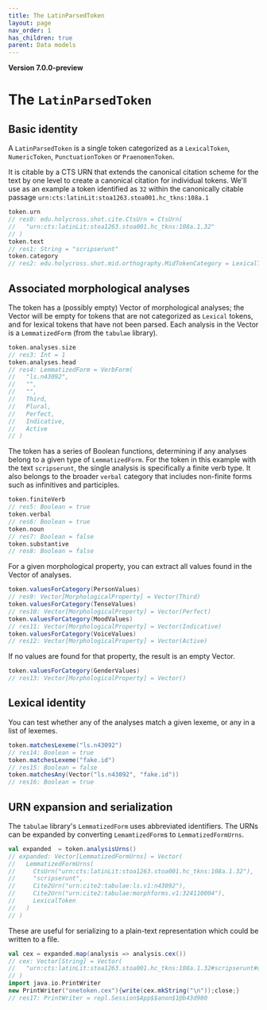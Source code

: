```yaml
---
title: The LatinParsedToken
layout: page
nav_order: 1
has_children: true
parent: Data models
---
```





**Version 7.0.0-preview**


# The `LatinParsedToken`


## Basic identity

A `LatinParsedToken` is a single token categorized as a `LexicalToken`, `NumericToken`, `PunctuationToken` or `PraenomenToken`.

It is citable by a CTS URN that extends the canonical citation scheme for the text by one level to create a canonical citation for individual tokens. We'll use as an example a token identified as `32` within the canonically citable passage  `urn:cts:latinLit:stoa1263.stoa001.hc_tkns:108a.1`

```scala
token.urn
// res0: edu.holycross.shot.cite.CtsUrn = CtsUrn(
//   "urn:cts:latinLit:stoa1263.stoa001.hc_tkns:108a.1.32"
// )
token.text
// res1: String = "scripserunt"
token.category
// res2: edu.holycross.shot.mid.orthography.MidTokenCategory = LexicalToken
```



## Associated morphological analyses

The token has a (possibly empty) Vector of morphological analyses; the Vector will be empty for tokens that are not categorized as `Lexical`  tokens, and for lexical tokens that have not been parsed.  Each analysis in the Vector is a `LemmatizedForm` (from the `tabulae` library).


```scala
token.analyses.size
// res3: Int = 1
token.analyses.head
// res4: LemmatizedForm = VerbForm(
//   "ls.n43092",
//   "",
//   "",
//   Third,
//   Plural,
//   Perfect,
//   Indicative,
//   Active
// )
```

The token has a series of Boolean functions, determining if any analyses belong to a given type of `LemmatizedForm`.  For the token in this example with the text `scripserunt`, the single analysis is specifically a finite verb type.  It also belongs to the broader `verbal` category that includes non-finite forms such as infinitives and participles.

```scala
token.finiteVerb
// res5: Boolean = true
token.verbal
// res6: Boolean = true
token.noun
// res7: Boolean = false
token.substantive
// res8: Boolean = false
```


For a given morphological property, you can extract all values found in the Vector of analyses.

```scala
token.valuesForCategory(PersonValues)
// res9: Vector[MorphologicalProperty] = Vector(Third)
token.valuesForCategory(TenseValues)
// res10: Vector[MorphologicalProperty] = Vector(Perfect)
token.valuesForCategory(MoodValues)
// res11: Vector[MorphologicalProperty] = Vector(Indicative)
token.valuesForCategory(VoiceValues)
// res12: Vector[MorphologicalProperty] = Vector(Active)
```

If no values are found for that property, the result is an empty Vector.

```scala
token.valuesForCategory(GenderValues)
// res13: Vector[MorphologicalProperty] = Vector()
```

## Lexical identity

You can test whether any of the analyses match a given lexeme, or any in a list of lexemes.

```scala
token.matchesLexeme("ls.n43092")
// res14: Boolean = true
token.matchesLexeme("fake.id")
// res15: Boolean = false
token.matchesAny(Vector("ls.n43092", "fake.id"))
// res16: Boolean = true
```



## URN expansion and serialization

The `tabulae` library's `LemmatizedForm` uses abbreviated identifiers.  The URNs can be expanded  by converting `LemamtizedForm`s to `LemmatizedFormUrns`.

```scala
val expanded  = token.analysisUrns()
// expanded: Vector[LemmatizedFormUrns] = Vector(
//   LemmatizedFormUrns(
//     CtsUrn("urn:cts:latinLit:stoa1263.stoa001.hc_tkns:108a.1.32"),
//     "scripserunt",
//     Cite2Urn("urn:cite2:tabulae:ls.v1:n43092"),
//     Cite2Urn("urn:cite2:tabulae:morphforms.v1:324110004"),
//     LexicalToken
//   )
// )
```

These are useful for serializing to a plain-text representation which could be written to a file.
```scala
val cex = expanded.map(analysis => analysis.cex())
// cex: Vector[String] = Vector(
//   "urn:cts:latinLit:stoa1263.stoa001.hc_tkns:108a.1.32#scripserunt#urn:cite2:tabulae:ls.v1:n43092#urn:cite2:tabulae:morphforms.v1:324110004#LexicalToken"
// )
import java.io.PrintWriter
new PrintWriter("onetoken.cex"){write(cex.mkString("\n"));close;}
// res17: PrintWriter = repl.Session$App$$anon$1@b43d980
```
